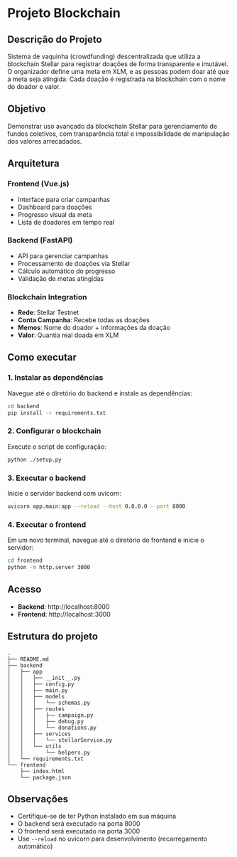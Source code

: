 # Projeto Blockchain

## Descrição do Projeto

Sistema de vaquinha (crowdfunding) descentralizada que utiliza a blockchain Stellar para registrar doações de forma transparente e imutável. O organizador define uma meta em XLM, e as pessoas podem doar até que a meta seja atingida. Cada doação é registrada na blockchain com o nome do doador e valor.

## Objetivo

Demonstrar uso avançado da blockchain Stellar para gerenciamento de fundos coletivos, com transparência total e impossibilidade de manipulação dos valores arrecadados.

## Arquitetura

### Frontend (Vue.js)
- Interface para criar campanhas
- Dashboard para doações
- Progresso visual da meta
- Lista de doadores em tempo real

### Backend (FastAPI)
- API para gerenciar campanhas
- Processamento de doações via Stellar
- Cálculo automático do progresso
- Validação de metas atingidas

### Blockchain Integration
- **Rede**: Stellar Testnet
- **Conta Campanha**: Recebe todas as doações
- **Memos**: Nome do doador + informações da doação
- **Valor**: Quantia real doada em XLM

## Como executar

### 1. Instalar as dependências

Navegue até o diretório do backend e instale as dependências:

```bash
cd backend
pip install -r requirements.txt
```

### 2. Configurar o blockchain

Execute o script de configuração:

```bash
python ./setup.py
```

### 3. Executar o backend

Inicie o servidor backend com uvicorn:

```bash
uvicorn app.main:app --reload --host 0.0.0.0 --port 8000
```

### 4. Executar o frontend

Em um novo terminal, navegue até o diretório do frontend e inicie o servidor:

```bash
cd frontend
python -m http.server 3000
```

## Acesso

- **Backend**: http://localhost:8000
- **Frontend**: http://localhost:3000

## Estrutura do projeto

```
.
├── README.md
├── backend
│   ├── app
│   │   ├── __init__.py
│   │   ├── config.py
│   │   ├── main.py
│   │   ├── models
│   │   │   └── schemas.py
│   │   ├── routes
│   │   │   ├── campaign.py
│   │   │   ├── debug.py
│   │   │   └── donations.py
│   │   ├── services
│   │   │   └── stellarService.py
│   │   └── utils
│   │       └── helpers.py
│   └── requirements.txt
└── frontend
    ├── index.html
    └── package.json
```

## Observações

- Certifique-se de ter Python instalado em sua máquina
- O backend será executado na porta 8000
- O frontend será executado na porta 3000
- Use `--reload` no uvicorn para desenvolvimento (recarregamento automático)
